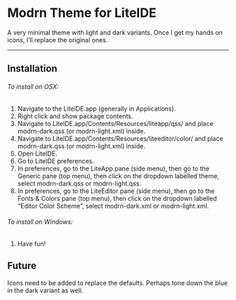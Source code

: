 # Modrn Theme for LiteIDE

A very minimal theme with light and dark variants. Once I get my hands on icons, I’ll replace the original ones.

***

## Installation

###### To install on OSX:

1. Navigate to the LiteIDE.app (generally in Applications).
2. Right click and show package contents.
3. Navigate to LiteIDE.app/Contents/Resources/liteapp/qss/ and place modrn-dark.qss (or modrn-light.xml) inside.
4. Navigate to LiteIDE.app/Contents/Resources/liteeditor/color/ and place modrn-dark.qss (or modrn-light.xml) inside.
5. Open LiteIDE.
6. Go to LiteIDE preferences.
7. In preferences, go to the LiteApp pane (side menu), then go to the Generic pane (top menu), then click on the dropdown labelled theme, select modrn-dark.qss or modrn-light.qss.
8. In preferences, go to the LiteEditor pane (side menu), then go to the Fonts & Colors pane (top menu), then click on the dropdown labelled “Editor Color Scheme”, select modrn-dark.xml or modrn-light.xml.

###### To install on Windows:

1. Have fun!

## Future

Icons need to be added to replace the defaults. Perhaps tone down the blue in the dark variant as well.

